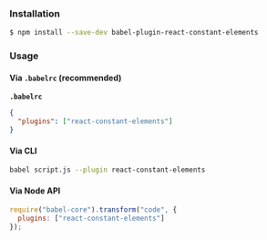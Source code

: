 ### Installation

```sh
$ npm install --save-dev babel-plugin-react-constant-elements
```

### Usage

#### Via `.babelrc` (recommended)

**`.babelrc`**

```json
{
  "plugins": ["react-constant-elements"]
}
```

#### Via CLI

```sh
babel script.js --plugin react-constant-elements
```

#### Via Node API

```js
require("babel-core").transform("code", {
  plugins: ["react-constant-elements"]
});
```
